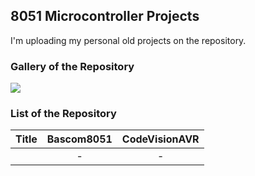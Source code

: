 ## 8051 Microcontroller Projects
I'm uploading my personal old projects on the repository.

### Gallery of the Repository
![](/Pictures/Album.png)

### List of the Repository
|Title|Bascom8051|CodeVisionAVR|
|:----|:-------:|:-----------:|
|[]()|-|-|